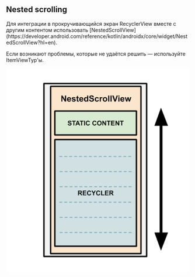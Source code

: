 ## Nested scrolling

<div class="half-left">

<p>Для интеграции в прокручивающийся экран RecyclerView вместе с другим контентом использовать [NestedScrollView](https://developer.android.com/reference/kotlin/androidx/core/widget/NestedScrollView?hl=en).</p>  

<p>Если возникают проблемы, которые не удаётся решить — используйте ItemViewTyp'ы.</p>

<!-- .element: class="fragment" data-fragment-index="1" -->

</div>



<div class="half-right center center-horizontal">

<img src="lecture/recycler/img/nested_scroll.png">

</div>
